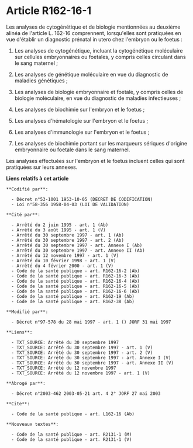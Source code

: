 # Article R162-16-1

Les analyses de cytogénétique et de biologie mentionnées au deuxième alinéa de l'article L. 162-16 comprennent, lorsqu'elles
sont pratiquées en vue d'établir un diagnostic prénatal in utero chez l'embryon ou le foetus :

1. Les analyses de cytogénétique, incluant la cytogénétique moléculaire sur cellules embryonnaires ou foetales, y compris
celles circulant dans le sang maternel ;

2. Les analyses de génétique moléculaire en vue du diagnostic de maladies génétiques ;

3. Les analyses de biologie embryonnaire et foetale, y compris celles de biologie moléculaire, en vue du diagnostic de
maladies infectieuses ;

4. Les analyses de biochimie sur l'embryon et le foetus ;

5. Les analyses d'hématologie sur l'embryon et le foetus ;

6. Les analyses d'immunologie sur l'embryon et le foetus ;

7. Les analyses de biochimie portant sur les marqueurs sériques d'origine embryonnaire ou foetale dans le sang maternel.

Les analyses effectuées sur l'embryon et le foetus incluent celles qui sont pratiquées sur leurs annexes.

**Liens relatifs à cet article**

	**Codifié par**:

	  - Décret n°53-1001 1953-10-05 (DECRET DE CODIFICATION)
	  - Loi n°58-356 1958-04-03 (LOI DE VALIDATION)

	**Cité par**:

	  - Arrêté du 2 juin 1995 - art. 1 (Ab)
	  - Arrêté du 3 août 1995 - art. 1 (V)
	  - Arrêté du 30 septembre 1997 - art. 1 (Ab)
	  - Arrêté du 30 septembre 1997 - art. 2 (Ab)
	  - Arrêté du 30 septembre 1997 - art. Annexe I (Ab)
	  - Arrêté du 30 septembre 1997 - art. Annexe II (Ab)
	  - Arrêté du 12 novembre 1997 - art. 1 (V)
	  - Arrêté du 10 février 1998 - art. 1 (V)
	  - Arrêté du 4 février 2000 - art. 1 (V)
	  - Code de la santé publique - art. R162-16-2 (Ab)
	  - Code de la santé publique - art. R162-16-3 (Ab)
	  - Code de la santé publique - art. R162-16-4 (Ab)
	  - Code de la santé publique - art. R162-16-5 (Ab)
	  - Code de la santé publique - art. R162-16-6 (Ab)
	  - Code de la santé publique - art. R162-19 (Ab)
	  - Code de la santé publique - art. R162-38 (Ab)

	**Modifié par**:

	  - Décret n°97-578 du 28 mai 1997 - art. 1 () JORF 31 mai 1997

	**Liens**:

	  - TXT_SOURCE: Arrêté du 30 septembre 1997
	  - TXT_SOURCE: Arrêté du 30 septembre 1997 - art. 1 (V)
	  - TXT_SOURCE: Arrêté du 30 septembre 1997 - art. 2 (V)
	  - TXT_SOURCE: Arrêté du 30 septembre 1997 - art. Annexe I (V)
	  - TXT_SOURCE: Arrêté du 30 septembre 1997 - art. Annexe II (V)
	  - TXT_SOURCE: Arrêté du 12 novembre 1997
	  - TXT_SOURCE: Arrêté du 12 novembre 1997 - art. 1 (V)

	**Abrogé par**:

	  - Décret n°2003-462 2003-05-21 art. 4 2° JORF 27 mai 2003

	**Cite**:

	  - Code de la santé publique - art. L162-16 (Ab)

	**Nouveaux textes**:

	  - Code de la santé publique - art. R2131-1 (M)
	  - Code de la santé publique - art. R2131-1 (V)

